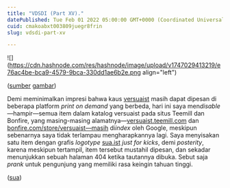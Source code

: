 ```yaml
---
title: "VDSDI (Part XV)."
datePublished: Tue Feb 01 2022 05:00:00 GMT+0000 (Coordinated Universal Time)
cuid: cmakoabxt003809juegr8frin
slug: vdsdi-part-xv

---
```


![](https://cdn.hashnode.com/res/hashnode/image/upload/v1747029413219/e76ac4be-bca9-4579-9bca-330dd1ae6b2e.png align="left")

([sumber](https://versuaist.teemill.com/) [gambar](https://www.bonfire.com/store/versuaist/))

Demi meminimalkan impresi bahwa kaus [versuaist](https://ver.sua.ist) masih dapat dipesan di beberapa platform *print on demand* yang berbeda, hari ini saya men*disable*—hampir—semua item dalam katalog versuaist pada situs Teemill dan Bonfire, yang masing-masing alamatnya—[versuaist.teemill.com](http://versuaist.teemill.com) dan [bonfire.com/store/versuaist—masih](http://bonfire.com/store/versuaist—masih) di*index* oleh Google, meskipun sebenarnya saya tidak terlampau mengharapkannya lagi. Saya menyisakan satu item dengan grafis *logotype* [sua.ist](http://sua.ist) *just for kicks*, demi *posterity*, karena meskipun tertampil, item tersebut mustahil dipesan, dan sekadar menunjukkan sebuah halaman 404 ketika tautannya dibuka. Sebut saja *prank* untuk pengunjung yang memiliki rasa keingin tahuan tinggi.

([sua](https://sua.ist))
